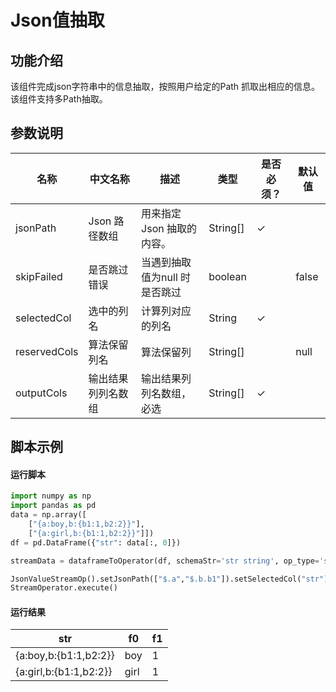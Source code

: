 # Json值抽取

## 功能介绍

该组件完成json字符串中的信息抽取，按照用户给定的Path 抓取出相应的信息。该组件支持多Path抽取。

## 参数说明


<!-- This is the start of auto-generated parameter info -->
<!-- DO NOT EDIT THIS PART!!! -->
| 名称 | 中文名称 | 描述 | 类型 | 是否必须？ | 默认值 |
| --- | --- | --- | --- | --- | --- |
| jsonPath | Json 路径数组 | 用来指定 Json 抽取的内容。 | String[] | ✓ |  |
| skipFailed | 是否跳过错误 | 当遇到抽取值为null 时是否跳过 | boolean |  | false |
| selectedCol | 选中的列名 | 计算列对应的列名 | String | ✓ |  |
| reservedCols | 算法保留列名 | 算法保留列 | String[] |  | null |
| outputCols | 输出结果列列名数组 | 输出结果列列名数组，必选 | String[] | ✓ |  |<!-- This is the end of auto-generated parameter info -->


## 脚本示例
#### 运行脚本
```python
import numpy as np
import pandas as pd
data = np.array([
    ["{a:boy,b:{b1:1,b2:2}}"],
    ["{a:girl,b:{b1:1,b2:2}}"]])
df = pd.DataFrame({"str": data[:, 0]})

streamData = dataframeToOperator(df, schemaStr='str string', op_type='stream')

JsonValueStreamOp().setJsonPath(["$.a","$.b.b1"]).setSelectedCol("str").setOutputCols(["f0","f1"]).linkFrom(streamData).print()
StreamOperator.execute()
```

#### 运行结果

str | f0 | f1
----|----|---
{a:boy,b:{b1:1,b2:2}}|boy|1
{a:girl,b:{b1:1,b2:2}}|girl|1





